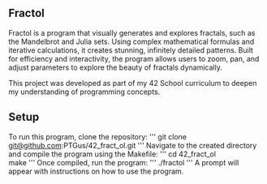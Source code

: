 ## Fractol
Fractol is a program that visually generates and explores fractals, such as the Mandelbrot and Julia sets. Using complex mathematical formulas and iterative calculations, it creates stunning, infinitely detailed patterns. Built for efficiency and interactivity, the program allows users to zoom, pan, and adjust parameters to explore the beauty of fractals dynamically.

This project was developed as part of my 42 School curriculum to deepen my understanding of programming concepts.

## Setup
To run this program, clone the repository:
'''
git clone git@github.com:PTGus/42_fract_ol.git
'''
Navigate to the created directory and compile the program using the Makefile:
'''
cd 42_fract_ol  
make
'''
Once compiled, run the program:
'''
./fractol
'''
A prompt will appear with instructions on how to use the program.
